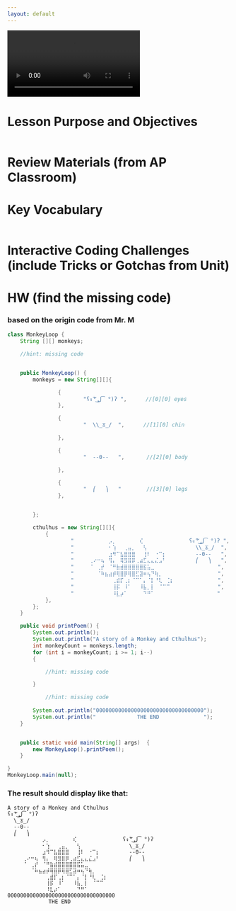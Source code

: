 ```yaml
---
layout: default
---
```


<div id="video_wrapper">
  <video autoplay loop>
    <source src="https://drive.google.com/uc?export=view&id=1MvtrgIQaC2w0VOK8uY8Le4v6VRTZa5sO" type="video/mp4">
  </video>
</div>


# Lesson Purpose and Objectives
```

```

# Review Materials (from AP Classroom)


# Key Vocabulary
```

```
# Interactive Coding Challenges (include Tricks or Gotchas from Unit)

# HW (find the missing code)
### based on the origin code from Mr. M
```java
class MonkeyLoop {
    String [][] monkeys;    

    //hint: missing code


    public MonkeyLoop() {
        monkeys = new String[][]{   

                {
                        "ʕง ͠° ͟ل͜ ͡°)ʔ ",      //[0][0] eyes
                },

                {
                        "  \\_⏄_/  ",      //[1][0] chin

                },

                {
                        "  --0--   ",       //[2][0] body

                },

                {
                        "  ⎛   ⎞   "        //[3][0] legs
                },


        };

        cthulhus = new String[][]{   
            {
                    "⠀⠀⠀⠀⠀⠀⠀⠀⠀⡠⡀⠀⠀⠀⠀⠀⠀⢎⠀⠀⠀⠀⠀⠀⠀⠀⠀⠀⠀⠀ʕง ͠° ͟ل͜ ͡°)ʔ ",      
                    "⠀⠀⠀⠀⠀⠀⠀⠀⠀⠂⢱⠀⠀⢀⣤⡀⠀⠀⢣⠀⠀⠀⠀⠀⠀⠀⠀⠀⠀⠀  \\_⏄_/  ",      
                    "⠀⠀⠀⠀⠀⠀⠀⠀⠀⣰⠻⠉⣧⣿⣿⣿⠀⠀⢸⠇⠀⠐⠉⡆⠀⠀⠀⠀⠀⠀  --0--   ",       
                    "⠀⠀⠀⠀⢀⠔⠒⢦⠀⢻⡄⠀⢿⣻⣿⡿⢀⣴⣋⣄⣄⣌⣠⠃⠀⠀⠀⠀⠀⠀  ⎛   ⎞   ",
                    "⠀⠀⠀⠀⠈⠀⢀⡞⠀⠈⠛⣷⣾⣿⣿⣿⣿⣿⣯⣥⣀⠀⠀⠀⠀⠀⠀⠀⠀⠀         ",
                    "⠀⠀⠀⠀⠀⠀⠈⠷⣦⣴⡾⢿⣿⡿⢿⣿⣋⣽⠶⢦⠙⢷⡀⠀⠀⠀⠀⠀⠀⠀         ",
                    "⠀⠀⠀⠀⠀⠀⠀⠀⠀⠀⢀⣾⡏⢀⡆⠈⠉⠁⡄⠈⡇⠘⢇⠀⢈⡆⠀⠀⠀⠀         ",
                    "⠀⠀⠀⠀⠀⠀⠀⠀⠀⠀⢸⡯⠀⠸⠁⠀⠀⠸⣧⡀⡇⠀⠈⠉⠉⠀⠀⠀⠀⠀         ",
                    "⠀⠀⠀⠀⠀⠀⠀⠀⠀⠀⠸⣇⡴⠁⠀⠀⠀⠀⠙⠛⠁⠀⠀⠀⠀⠀⠀⠀⠀          "
            },
        };
    }

    public void printPoem() {
        System.out.println();
        System.out.println("A story of a Monkey and Cthulhus");
        int monkeyCount = monkeys.length;
        for (int i = monkeyCount; i >= 1; i--)  
        {

            //hint: missing code

        }

            //hint: missing code
                    
        System.out.println("0000000000000000000000000000000000");
        System.out.println("             THE END              ");
    }


    public static void main(String[] args)  {
        new MonkeyLoop().printPoem();   
    }

}
MonkeyLoop.main(null);
```
### The result should display like that:
```
A story of a Monkey and Cthulhus
ʕง ͠° ͟ل͜ ͡°)ʔ  
  \_⏄_/   
  --0--    
  ⎛   ⎞    
⠀⠀⠀⠀⠀⠀⠀⠀⠀⡠⡀⠀⠀⠀⠀⠀⠀⢎⠀⠀⠀⠀⠀⠀⠀⠀⠀⠀⠀⠀ʕง ͠° ͟ل͜ ͡°)ʔ  
⠀⠀⠀⠀⠀⠀⠀⠀⠀⠂⢱⠀⠀⢀⣤⡀⠀⠀⢣⠀⠀⠀⠀⠀⠀⠀⠀⠀⠀⠀  \_⏄_/   
⠀⠀⠀⠀⠀⠀⠀⠀⠀⣰⠻⠉⣧⣿⣿⣿⠀⠀⢸⠇⠀⠐⠉⡆⠀⠀⠀⠀⠀⠀  --0--    
⠀⠀⠀⠀⢀⠔⠒⢦⠀⢻⡄⠀⢿⣻⣿⡿⢀⣴⣋⣄⣄⣌⣠⠃⠀⠀⠀⠀⠀⠀  ⎛   ⎞    
⠀⠀⠀⠀⠈⠀⢀⡞⠀⠈⠛⣷⣾⣿⣿⣿⣿⣿⣯⣥⣀⠀⠀⠀⠀⠀⠀⠀⠀⠀          
⠀⠀⠀⠀⠀⠀⠈⠷⣦⣴⡾⢿⣿⡿⢿⣿⣋⣽⠶⢦⠙⢷⡀⠀⠀⠀⠀⠀⠀⠀          
⠀⠀⠀⠀⠀⠀⠀⠀⠀⠀⢀⣾⡏⢀⡆⠈⠉⠁⡄⠈⡇⠘⢇⠀⢈⡆⠀⠀⠀⠀          
⠀⠀⠀⠀⠀⠀⠀⠀⠀⠀⢸⡯⠀⠸⠁⠀⠀⠸⣧⡀⡇⠀⠈⠉⠉⠀⠀⠀⠀⠀          
⠀⠀⠀⠀⠀⠀⠀⠀⠀⠀⠸⣇⡴⠁⠀⠀⠀⠀⠙⠛⠁⠀⠀⠀⠀⠀⠀⠀⠀           
0000000000000000000000000000000000
             THE END  
```
